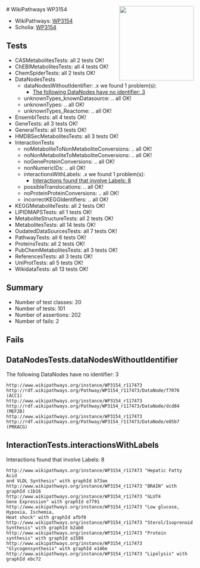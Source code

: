 <img style="float: right; width: 200px" src="https://upload.wikimedia.org/wikipedia/commons/thumb/8/83/Wplogo_with_text_500.png/640px-Wplogo_with_text_500.png" />
# WikiPathways WP3154

* WikiPathways: [WP3154](https://new.wikipathways.org/pathways/WP3154)
* Scholia: [WP3154](https://scholia.toolforge.org/wikipathways/WP3154)
## Tests
* CASMetabolitesTests: all 2 tests OK!
* ChEBIMetabolitesTests: all 4 tests OK!
* ChemSpiderTests: all 2 tests OK!
* DataNodesTests
    * dataNodesWithoutIdentifier: .x we found 1 problem(s):
        * [The following DataNodes have no identifier: 3](#d2d32fa2)
    * unknownTypes_knownDatasource: .. all OK!
    * unknownTypes: .. all OK!
    * unknownTypes_Reactome: .. all OK!
* EnsemblTests: all 4 tests OK!
* GeneTests: all 3 tests OK!
* GeneralTests: all 13 tests OK!
* HMDBSecMetabolitesTests: all 3 tests OK!
* InteractionTests
    * noMetaboliteToNonMetaboliteConversions: .. all OK!
    * noNonMetaboliteToMetaboliteConversions: .. all OK!
    * noGeneProteinConversions: .. all OK!
    * nonNumericIDs: .. all OK!
    * interactionsWithLabels: .x we found 1 problem(s):
        * [Interactions found that involve Labels: 8](#630d267f)
    * possibleTranslocations: .. all OK!
    * noProteinProteinConversions: .. all OK!
    * incorrectKEGGIdentifiers: .. all OK!
* KEGGMetaboliteTests: all 2 tests OK!
* LIPIDMAPSTests: all 1 tests OK!
* MetaboliteStructureTests: all 2 tests OK!
* MetabolitesTests: all 14 tests OK!
* OudatedDataSourcesTests: all 7 tests OK!
* PathwayTests: all 6 tests OK!
* ProteinsTests: all 2 tests OK!
* PubChemMetabolitesTests: all 3 tests OK!
* ReferencesTests: all 3 tests OK!
* UniProtTests: all 5 tests OK!
* WikidataTests: all 13 tests OK!


## Summary

* Number of test classes: 20
* Number of tests: 101
* Number of assertions: 202
* Number of fails: 2

## Fails

<a name="d2d32fa2" />

## DataNodesTests.dataNodesWithoutIdentifier

The following DataNodes have no identifier: 3
```
http://www.wikipathways.org/instance/WP3154_r117473 http://rdf.wikipathways.org/Pathway/WP3154_r117473/DataNode/f7076 (ACC1)
http://www.wikipathways.org/instance/WP3154_r117473 http://rdf.wikipathways.org/Pathway/WP3154_r117473/DataNode/dcd84 (MEF2B)
http://www.wikipathways.org/instance/WP3154_r117473 http://rdf.wikipathways.org/Pathway/WP3154_r117473/DataNode/e05b7 (PRKACG)
```

<a name="630d267f" />

## InteractionTests.interactionsWithLabels

Interactions found that involve Labels: 8
```
http://www.wikipathways.org/instance/WP3154_r117473 "Hepatic Fatty Acid
and VLDL Synthesis" with graphId b73ae
http://www.wikipathways.org/instance/WP3154_r117473 "BRAIN" with graphId c1b16
http://www.wikipathways.org/instance/WP3154_r117473 "GLUT4
Gene Expression" with graphId e7791
http://www.wikipathways.org/instance/WP3154_r117473 "Low glucose,
Hypoxia, Ischemia,
Heat shock" with graphId afbf0
http://www.wikipathways.org/instance/WP3154_r117473 "Sterol/Isoprenoid
Synthesis" with graphId b2ab0
http://www.wikipathways.org/instance/WP3154_r117473 "Protein synthesis" with graphId a1589
http://www.wikipathways.org/instance/WP3154_r117473 "Glycogensynthesis" with graphId e146e
http://www.wikipathways.org/instance/WP3154_r117473 "Lipolysis" with graphId ebc72
```

